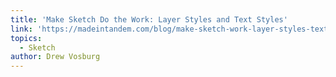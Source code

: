 ```yaml
---
title: 'Make Sketch Do the Work: Layer Styles and Text Styles'
link: 'https://madeintandem.com/blog/make-sketch-work-layer-styles-text-styles/'
topics:
  - Sketch
author: Drew Vosburg
---
```

​
